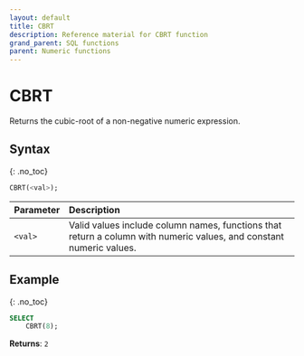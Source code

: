 ```yaml
---
layout: default
title: CBRT
description: Reference material for CBRT function
grand_parent: SQL functions
parent: Numeric functions
---
```


# CBRT

Returns the cubic-root of a non-negative numeric expression.

## Syntax
{: .no_toc}

```sql
CBRT(<val>);
```

| Parameter | Description                                                                                                         |
| :--------- | :------------------------------------------------------------------------------------------------------------------- |
| `<val>`   | Valid values include column names, functions that return a column with numeric values, and constant numeric values. |

## Example
{: .no_toc}

```sql
SELECT
    CBRT(8);
```

**Returns**: `2`
